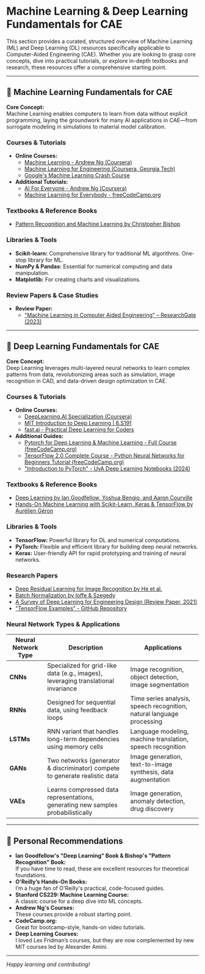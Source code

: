 # Machine Learning & Deep Learning Fundamentals for CAE 

This section provides a curated, structured overview of Machine Learning (ML) and Deep Learning (DL) resources specifically applicable to Computer-Aided Engineering (CAE). Whether you are looking to grasp core concepts, dive into practical tutorials, or explore in-depth textbooks and research, these resources offer a comprehensive starting point. 

---

## 📌 Machine Learning Fundamentals for CAE

**Core Concept:**  
Machine Learning enables computers to learn from data without explicit programming, laying the groundwork for many AI applications in CAE—from surrogate modeling in simulations to material model calibration.

### Courses & Tutorials
- **Online Courses:**
  - [Machine Learning - Andrew Ng (Coursera)](https://www.coursera.org/learn/machine-learning)
  - [Machine Learning for Engineering (Coursera, Georgia Tech)](https://www.coursera.org/learn/machine-learning-engineering)
  - [Google's Machine Learning Crash Course](https://developers.google.com/machine-learning/crash-course)
- **Additional Tutorials:**
  - [AI For Everyone - Andrew Ng (Coursera)](https://www.coursera.org/learn/ai-for-everyone)
  - [Machine Learning for Everybody - freeCodeCamp.org](https://www.youtube.com/watch?v=i_LwzRVP7bg)

### Textbooks & Reference Books
- [Pattern Recognition and Machine Learning by Christopher Bishop](https://www.microsoft.com/en-us/research/people/cmbishop/prml-book/)

### Libraries & Tools
- **Scikit-learn:** Comprehensive library for traditional ML algorithms. One-stop library for ML.
- **NumPy & Pandas:** Essential for numerical computing and data manipulation.
- **Matplotlib:** For creating charts and visualizations.

### Review Papers & Case Studies
- **Review Paper:**  
  - ["Machine Learning in Computer Aided Engineering" – ResearchGate (2023)](https://www.researchgate.net/publication/374430117_Machine_Learning_in_Computer_Aided_Engineering)

---

## 📌 Deep Learning Fundamentals for CAE

**Core Concept:**  
Deep Learning leverages multi-layered neural networks to learn complex patterns from data, revolutionizing areas such as simulation, image recognition in CAD, and data-driven design optimization in CAE.

### Courses & Tutorials
- **Online Courses:**
  - [DeepLearning.AI Specialization (Coursera)](https://www.coursera.org/specializations/deep-learning)
  - [MIT Introduction to Deep Learning | 6.S191](https://www.youtube.com/playlist?list=PLtBw6njQRU-rwp5__7C0oIVt26ZgjG9NI)
  - [fast.ai - Practical Deep Learning for Coders](https://course.fast.ai/)
- **Additional Guides:**
  - [Pytorch for Deep Learning & Machine Learning - Full Course (freeCodeCamp.org)](https://www.youtube.com/watch?v=V_xro1bcAuA)
  - [TensorFlow 2.0 Complete Course - Python Neural Networks for Beginners Tutorial (freeCodeCamp.org)](https://www.youtube.com/watch?v=tPYj3fFJGjk)
  - ["Introduction to PyTorch" - UvA Deep Learning Notebooks (2024)](https://uvadlc-notebooks.readthedocs.io/en/latest/tutorial_notebooks/tutorial2/Introduction_to_PyTorch.html)

### Textbooks & Reference Books
- [Deep Learning by Ian Goodfellow, Yoshua Bengio, and Aaron Courville](https://www.deeplearningbook.org/)
- [Hands-On Machine Learning with Scikit-Learn, Keras & TensorFlow by Aurélien Géron](https://www.oreilly.com/library/view/hands-on-machine-learning/9781492032632/)

### Libraries & Tools
- **TensorFlow:** Powerful library for DL and numerical computations.
- **PyTorch:** Flexible and efficient library for building deep neural networks.
- **Keras:** User-friendly API for rapid prototyping and training of neural networks.

### Research Papers
- [Deep Residual Learning for Image Recognition by He et al.](https://arxiv.org/abs/1512.03385)
- [Batch Normalization by Ioffe & Szegedy](https://arxiv.org/abs/1502.03167)
- [A Survey of Deep Learning for Engineering Design (Review Paper, 2021)](https://www.sciencedirect.com/science/article/pii/S1364032121000249)
- ["TensorFlow Examples" - GitHub Repository](https://github.com/aymericdamien/TensorFlow-Examples.git)

### Neural Network Types & Applications

| **Neural Network Type** | **Description**                                                                     | **Applications**                                                        |
|-------------------------|-------------------------------------------------------------------------------------|-------------------------------------------------------------------------|
| **CNNs**                | Specialized for grid-like data (e.g., images), leveraging translational invariance  | Image recognition, object detection, image segmentation                 |
| **RNNs**                | Designed for sequential data, using feedback loops                                   | Time series analysis, speech recognition, natural language processing   |
| **LSTMs**               | RNN variant that handles long-term dependencies using memory cells                   | Language modeling, machine translation, speech recognition              |
| **GANs**                | Two networks (generator & discriminator) compete to generate realistic data          | Image generation, text-to-image synthesis, data augmentation            |
| **VAEs**                | Learns compressed data representations, generating new samples probabilistically     | Image generation, anomaly detection, drug discovery                     |

---

## 📌 Personal Recommendations

- **Ian Goodfellow's "Deep Learning" Book & Bishop's "Pattern Recognition" Book:**  
  If you have time to read, these are excellent resources for theoretical foundations.
- **O'Reilly’s Hands-On Books:**  
  I’m a huge fan of O'Reilly's practical, code-focused guides.
- **Stanford CS229: Machine Learning Course:**  
  A classic course for a deep dive into ML concepts.  
- **Andrew Ng's Courses:**  
  These courses provide a robust starting point.
- **CodeCamp.org:**  
  Great for bootcamp-style, hands-on video tutorials.
- **Deep Learning Courses:**  
  I loved Lex Fridman’s courses, but they are now complemented by new MIT courses led by Alexander Amini.

---

*Happy learning and contributing!*
